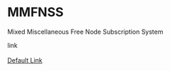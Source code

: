 # MMFNSS
Mixed Miscellaneous Free Node Subscription System<br>

link<br><br>
<a href=https://sub.mmfnss.workers.dev>Default Link</a><br>

